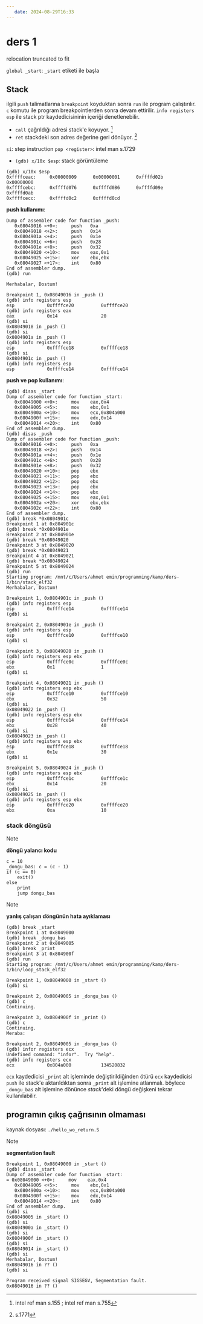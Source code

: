 ```yaml
---
   date: 2024-08-29T16:33
---
```

# ders 1

relocation truncated to fit

`global _start`: `_start` etiketi ile başla

## Stack

ilgili `push` talimatlarına `breakpoint` koyduktan sonra `run` ile program çalıştırılır.
`c` komutu ile program breakpointlerden sonra devam ettirilir. `info registers esp` ile
stack ptr kaydedicisininin içeriği denetlenebilir.

- `call` çağrıldığı adresi stack'e koyuyor. [^1]
- `ret` stackdeki son adres değerine geri dönüyor. [^2]

`si`: step instruction
`pop <register>`: intel man s.1729

- `(gdb) x/10x $esp`: stack görüntüleme

```gdb
(gdb) x/10x $esp
0xffffceac:     0x00000009      0x00000001      0xffffd02b      0x00000000
0xffffcebc:     0xffffd076      0xffffd086      0xffffd09e      0xffffd0ab
0xffffcecc:     0xffffd0c2      0xffffd0cd
```

**push kullanımı**:

```gdb
Dump of assembler code for function _push:
   0x08049016 <+0>:     push   0xa
   0x08049018 <+2>:     push   0x14
   0x0804901a <+4>:     push   0x1e
   0x0804901c <+6>:     push   0x28
   0x0804901e <+8>:     push   0x32
   0x08049020 <+10>:    mov    eax,0x1
   0x08049025 <+15>:    xor    ebx,ebx
   0x08049027 <+17>:    int    0x80
End of assembler dump.
(gdb) run

Merhabalar, Dostum!

Breakpoint 1, 0x08049016 in _push ()
(gdb) info registers esp
esp            0xffffce20          0xffffce20
(gdb) info registers eax
eax            0x14                20
(gdb) si
0x08049018 in _push ()
(gdb) si
0x0804901a in _push ()
(gdb) info registers esp
esp            0xffffce18          0xffffce18
(gdb) si
0x0804901c in _push ()
(gdb) info registers esp
esp            0xffffce14          0xffffce14
```

**push ve pop kullanımı**:

```gdb
(gdb) disas _start
Dump of assembler code for function _start:
   0x08049000 <+0>:     mov    eax,0x4
   0x08049005 <+5>:     mov    ebx,0x1
   0x0804900a <+10>:    mov    ecx,0x804a000
   0x0804900f <+15>:    mov    edx,0x14
   0x08049014 <+20>:    int    0x80
End of assembler dump.
(gdb) disas _push
Dump of assembler code for function _push:
   0x08049016 <+0>:     push   0xa
   0x08049018 <+2>:     push   0x14
   0x0804901a <+4>:     push   0x1e
   0x0804901c <+6>:     push   0x28
   0x0804901e <+8>:     push   0x32
   0x08049020 <+10>:    pop    ebx
   0x08049021 <+11>:    pop    ebx
   0x08049022 <+12>:    pop    ebx
   0x08049023 <+13>:    pop    ebx
   0x08049024 <+14>:    pop    ebx
   0x08049025 <+15>:    mov    eax,0x1
   0x0804902a <+20>:    xor    ebx,ebx
   0x0804902c <+22>:    int    0x80
End of assembler dump.
(gdb) break *0x0804901c
Breakpoint 1 at 0x804901c
(gdb) break *0x0804901e
Breakpoint 2 at 0x804901e
(gdb) break *0x08049020
Breakpoint 3 at 0x8049020
(gdb) break *0x08049021
Breakpoint 4 at 0x8049021
(gdb) break *0x08049024
Breakpoint 5 at 0x8049024
(gdb) run
Starting program: /mnt/c/Users/ahmet emin/programming/kamp/ders-1/bin/stack_elf32
Merhabalar, Dostum!

Breakpoint 1, 0x0804901c in _push ()
(gdb) info registers esp
esp            0xffffce14          0xffffce14
(gdb) si

Breakpoint 2, 0x0804901e in _push ()
(gdb) info registers esp
esp            0xffffce10          0xffffce10
(gdb) si

Breakpoint 3, 0x08049020 in _push ()
(gdb) info registers esp ebx
esp            0xffffce0c          0xffffce0c
ebx            0x1                 1
(gdb) si

Breakpoint 4, 0x08049021 in _push ()
(gdb) info registers esp ebx
esp            0xffffce10          0xffffce10
ebx            0x32                50
(gdb) si
0x08049022 in _push ()
(gdb) info registers esp ebx
esp            0xffffce14          0xffffce14
ebx            0x28                40
(gdb) si
0x08049023 in _push ()
(gdb) info registers esp ebx
esp            0xffffce18          0xffffce18
ebx            0x1e                30
(gdb) si

Breakpoint 5, 0x08049024 in _push ()
(gdb) info registers esp ebx
esp            0xffffce1c          0xffffce1c
ebx            0x14                20
(gdb) si
0x08049025 in _push ()
(gdb) info registers esp ebx
esp            0xffffce20          0xffffce20
ebx            0xa                 10
```

### stack döngüsü

>[!NOTE]
>
> **döngü yalancı kodu**
>
> ```text
> c = 10
> _dongu_bas: c = (c - 1)
> if (c == 0)
>     exit()
> else
>     print
>     jump dongu_bas
> ```
<!---->
> [!NOTE]
>
> **yanlış çalışan döngünün hata ayıklaması**
>
> ```gdb
> (gdb) break _start
> Breakpoint 1 at 0x8049000
> (gdb) break _dongu_bas
> Breakpoint 2 at 0x8049005
> (gdb) break _print
> Breakpoint 3 at 0x804900f
> (gdb) run
> Starting program: /mnt/c/Users/ahmet emin/programming/kamp/ders-1/bin/loop_stack_elf32
> 
> Breakpoint 1, 0x08049000 in _start ()
> (gdb) si
> 
> Breakpoint 2, 0x08049005 in _dongu_bas ()
> (gdb) c
> Continuing.
> 
> Breakpoint 3, 0x0804900f in _print ()
> (gdb) c
> Continuing.
> Meraba:
> 
> Breakpoint 2, 0x08049005 in _dongu_bas ()
> (gdb) infor registers ecx
> Undefined command: "infor".  Try "help".
> (gdb) info registers ecx
> ecx            0x804a000           134520832
> ```

`ecx` kaydedicisi `_print` alt işleminde
değiştirildiğinden ötürü `ecx` kaydedicisi
`push` ile stack'e aktarıldıktan sonra `_print` alt
işlemine atlanmalı. böylece `_dongu_bas` alt işlemine
dönünce *stack*'deki döngü değişkeni tekrar
kullanılabilir.

## programın çıkış çağrısının olmaması

kaynak dosyası: `./hello_wo_return.S`

>[!NOTE]
>
> **segmentation fault**
>
> ```gdb
> Breakpoint 1, 0x08049000 in _start ()
> (gdb) disas _start
> Dump of assembler code for function _start:
> = 0x08049000 <+0>:     mov    eax,0x4
>    0x08049005 <+5>:     mov    ebx,0x1
>    0x0804900a <+10>:    mov    ecx,0x804a000
>    0x0804900f <+15>:    mov    edx,0x14
>    0x08049014 <+20>:    int    0x80
> End of assembler dump.
> (gdb) si
> 0x08049005 in _start ()
> (gdb) si
> 0x0804900a in _start ()
> (gdb) si
> 0x0804900f in _start ()
> (gdb) si
> 0x08049014 in _start ()
> (gdb) si
> Merhabalar, Dostum!
> 0x08049016 in ?? ()
> (gdb) si
>
> Program received signal SIGSEGV, Segmentation fault.
> 0x08049016 in ?? ()
> ```

[^1]: intel ref man s.155 ; intel ref man s.755
[^2]: s.1771
